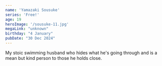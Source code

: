 ```yaml
---
name: 'Yamazaki Sousuke'
series: 'Free!'
age: 19
heroImage: '/sousuke-11.jpg'
megaLink: "unknown"
birthday: "4 January"
pubDate: "30 Dec 2024"
---
```

My stoic swimming husband who hides what he's going through and is a mean but kind person to those he holds close. 